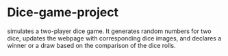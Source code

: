 # Dice-game-project
 simulates a two-player dice game. It generates random numbers for two dice, updates the webpage with corresponding dice images, and declares a winner or a draw based on the comparison of the dice rolls.
